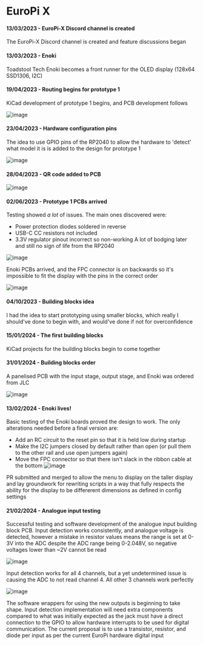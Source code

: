 # EuroPi X

#### 13/03/2023 - EuroPi-X Discord channel is created
The EuroPi-X Discord channel is created and feature discussions began

#### 13/03/2023 - Enoki
Toadstool Tech Enoki becomes a front runner for the OLED display (128x64 SSD1306, I2C)

#### 19/04/2023 - Routing begins for prototype 1
KiCad development of prototype 1 begins, and PCB development follows

![image](https://github.com/roryjamesallen/EuroPi/assets/79809962/7c565093-3bae-4b18-a76a-cdc466a3cfea)

#### 23/04/2023 - Hardware configuration pins
The idea to use GPIO pins of the RP2040 to allow the hardware to 'detect' what model it is is added to the design for prototype 1

![image](https://github.com/roryjamesallen/EuroPi/assets/79809962/a35759b2-12fd-4330-9e7f-8c54f81d3ee8)

#### 28/04/2023 - QR code added to PCB
![image](https://github.com/roryjamesallen/EuroPi/assets/79809962/4e3c1ff9-d688-467a-990b-833684b4906d)

#### 02/06/2023 - Prototype 1 PCBs arrived
Testing showed *a lot* of issues. The main ones discovered were:
- Power protection diodes soldered in reverse
- USB-C CC resistors not included
- 3.3V regulator pinout incorrect so non-working
A lot of bodging later and still no sign of life from the RP2040

![image](https://github.com/roryjamesallen/EuroPi/assets/79809962/975e607d-b74b-45a0-bb2a-64489c14d2bc)

Enoki PCBs arrived, and the FPC connector is on backwards so it's impossible to fit the display with the pins in the correct order

![image](https://github.com/roryjamesallen/EuroPi/assets/79809962/fb9f99c1-0c01-4968-b200-e23ba742d63e)

#### 04/10/2023 - Building blocks idea
I had the idea to start prototyping using smaller blocks, which really I should've done to begin with, and would've done if not for overconfidence

#### 15/01/2024 - The first building blocks
KiCad projects for the building blocks begin to come together

#### 31/01/2024 - Building blocks order
A panelised PCB with the input stage, output stage, and Enoki was ordered from JLC

![image](https://github.com/roryjamesallen/EuroPi/assets/79809962/9011a8ff-97ef-4ec7-beaa-0a3b44cd65ce)

#### 13/02/2024 - Enoki lives!
Basic testing of the Enoki boards proved the design to work. The only alterations needed before a final version are:
- Add an RC circuit to the reset pin so that it is held low during startup
- Make the I2C jumpers closed by default rather than open (or pull them to the other rail and use open jumpers again)
- Move the FPC connector so that there isn't slack in the ribbon cable at the bottom
![image](https://github.com/roryjamesallen/EuroPi/assets/79809962/65c8164e-f000-4cd5-a37c-f7de7897abff)

PR submitted and merged to allow the menu to display on the taller display and lay groundwork for rewriting scripts in a way that fully respects the ability for the display to be differerent dimensions as defined in config settings

#### 21/02/2024 - Analogue input testing
Successful testing and software development of the analogue input building block PCB. Input detection works consistently, and analogue voltage is detected, however a mistake in resistor values means the range is set at 0-3V into the ADC despite the ADC range being 0-2.048V, so negative voltages lower than ~2V cannot be read

![image](https://github.com/roryjamesallen/EuroPi/assets/79809962/fcf70bad-958e-4776-b045-4cc93729183d)

Input detection works for all 4 channels, but a yet undetermined issue is causing the ADC to not read channel 4. All other 3 channels work perfectly

![image](https://github.com/roryjamesallen/EuroPi/assets/79809962/1063a4a7-e716-4d2a-b3b2-b2bd6dc89bfd)

The software wrappers for using the new outputs is beginning to take shape. Input detection implementation will need extra components compared to what was initially expected as the jack must have a direct connection to the GPIO to allow hardware interrupts to be used for digital communication. The current proposal is to use a transistor, resistor, and diode per input as per the current EuroPi hardware digital input
